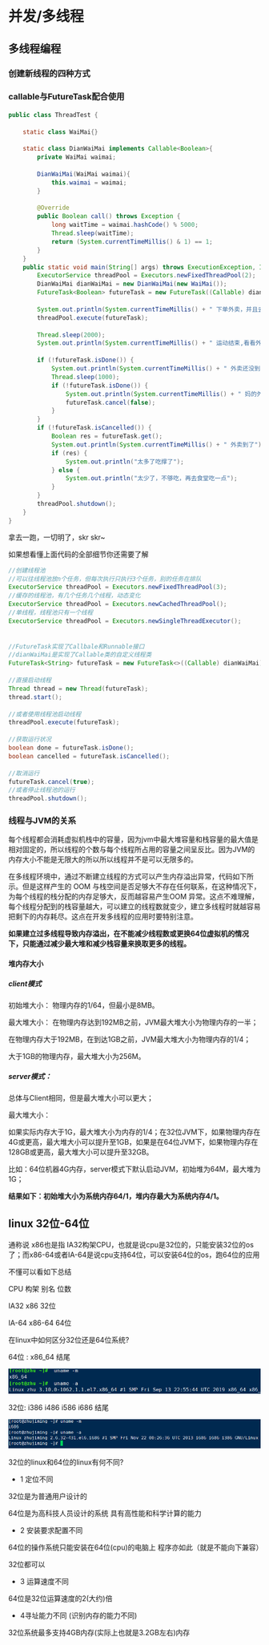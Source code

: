 # 并发/多线程

## 多线程编程

### 创建新线程的四种方式



### callable与FutureTask配合使用

```Java
public class ThreadTest {

    static class WaiMai{}

    static class DianWaiMai implements Callable<Boolean>{
        private WaiMai waimai;

        DianWaiMai(WaiMai waimai){
            this.waimai = waimai;
        }

        @Override
        public Boolean call() throws Exception {
            long waitTime = waimai.hashCode() % 5000;
            Thread.sleep(waitTime);
            return (System.currentTimeMillis() & 1) == 1;
        }
    }
    public static void main(String[] args) throws ExecutionException, InterruptedException {
        ExecutorService threadPool = Executors.newFixedThreadPool(2);
        DianWaiMai dianWaiMai = new DianWaiMai(new WaiMai());
        FutureTask<Boolean> futureTask = new FutureTask((Callable) dianWaiMai);

        System.out.println(System.currentTimeMillis() + " 下单外卖，并且去运动");
        threadPool.execute(futureTask);

        Thread.sleep(2000);
        System.out.println(System.currentTimeMillis() + " 运动结束,看看外卖到了没");

        if (!futureTask.isDone()) {
            System.out.println(System.currentTimeMillis() + " 外卖还没到,在等等吧");
            Thread.sleep(1000);
            if (!futureTask.isDone()) {
                System.out.println(System.currentTimeMillis() + " 妈的外卖还没到,取消，吃食堂去");
                futureTask.cancel(false);
            }
        }
        if (!futureTask.isCancelled()) {
            Boolean res = futureTask.get();
            System.out.println(System.currentTimeMillis() + " 外卖到了");
            if (res) {
                System.out.println("太多了吃撑了");
            } else {
                System.out.println("太少了，不够吃，再去食堂吃一点");
            }
        }
        threadPool.shutdown();
    }
}
```

拿去一跑，一切明了，skr skr~

如果想看懂上面代码的全部细节你还需要了解

```Java
//创建线程池
//可以往线程池放n个任务，但每次执行只执行3个任务，别的任务在排队
ExecutorService threadPool = Executors.newFixedThreadPool(3);
//缓存的线程池，有几个任务几个线程，动态变化
ExecutorService threadPool = Executors.newCachedThreadPool();
//单线程，线程池只有一个线程
ExecutorService threadPool = Executors.newSingleThreadExecutor();


//FutureTask实现了Callbale和Runnable接口
//dianWaiMai是实现了Callable类的自定义线程类
FutureTask<String> futureTask = new FutureTask<>((Callable) dianWaiMai);

//直接启动线程
Thread thread = new Thread(futureTask);
thread.start();

//或者使用线程池启动线程
threadPool.execute(futureTask);

//获取运行状况
boolean done = futureTask.isDone();
boolean cancelled = futureTask.isCancelled();

//取消运行
futureTask.cancel(true);
//或者停止线程池的运行
threadPool.shutdown();
```

### 线程与JVM的关系

每个线程都会消耗虚拟机栈中的容量，因为jvm中最大堆容量和栈容量的最大值是相对固定的，所以线程的个数与每个线程所占用的容量之间呈反比。因为JVM的内存大小不能是无限大的所以所以线程并不是可以无限多的。

在多线程环境中，通过不断建立线程的方式可以产生内存溢出异常，代码如下所示。但是这样产生的 OOM 与栈空间是否足够大不存在任何联系，在这种情况下，为每个线程的栈分配的内存足够大，反而越容易产生OOM 异常。这点不难理解，每个线程分配到的栈容量越大，可以建立的线程数就变少，建立多线程时就越容易把剩下的内存耗尽。这点在开发多线程的应用时要特别注意。

**如果建立过多线程导致内存溢出，在不能减少线程数或更换64位虚拟机的情况下，只能通过减少最大堆和减少栈容量来换取更多的线程。**

#### 堆内存大小

##### client模式

初始堆大小：
物理内存的1/64，但最小是8MB。

 

最大堆大小：
在物理内存达到192MB之前，JVM最大堆大小为物理内存的一半；

在物理内存大于192MB，在到达1GB之前，JVM最大堆大小为物理内存的1/4；

大于1GB的物理内存，最大堆大小为256M。



##### server模式：

总体与Client相同，但是最大堆大小可以更大；

最大堆大小：

如果实际内存大于1G，最大堆大小为内存的1/4；在32位JVM下，如果物理内存在4G或更高，最大堆大小可以提升至1GB，如果是在64位JVM下，如果物理内存在128GB或更高，最大堆大小可以提升至32GB。

 

比如：64位机器4G内存，server模式下默认启动JVM，初始堆为64M，最大堆为1G；

**结果如下：初始堆大小为系统内存64/1，堆内存最大为系统内存4/1。**

## linux 32位-64位

通称说 x86也是指 IA32构架CPU，也就是说cpu是32位的，只能安装32位的os了；而x86-64或者IA-64是说cpu支持64位，可以安装64位的os，跑64位的应用

不懂可以看如下总结

CPU 构架      别名         位数

IA32          x86          32位

IA-64         x86-64       64位

在linux中如何区分32位还是64位系统? 

64位 : x86_64  结尾

<img src="image/1831214-20191012103843914-952009874.png" alt="img" style="zoom:80%;" />

32位: i386 i486 i586 i686 结尾

<img src="image/1831214-20191012104252944-737063348.png" alt="img" style="zoom:80%;" />

 

32位的linux和64位的linux有何不同?

- 1 定位不同

32位是为普通用户设计的

64位是为高科技人员设计的系统  具有高性能和科学计算的能力

- 2 安装要求配置不同

64位的操作系统只能安装在64位(cpu)的电脑上                  程序亦如此（就是不能向下兼容）

32位都可以

- 3 运算速度不同

64位是32位运算速度的2(大约)倍

- 4寻址能力不同 (识别内存的能力不同)

32位系统最多支持4GB内存(实际上也就是3.2GB左右)内存

